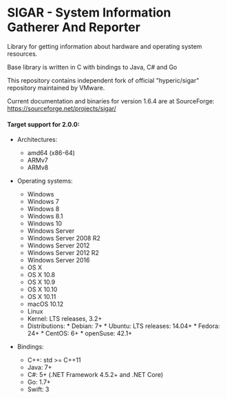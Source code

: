 # SIGAR - System Information Gatherer And Reporter

Library for getting information about hardware and operating system resources.

Base library is written in C with bindings to Java, C# and Go

This repository contains independent fork of official "hyperic/sigar" repository maintained by VMware.

Current documentation and binaries for version 1.6.4 are at SourceForge: https://sourceforge.net/projects/sigar/

#### Target support for 2.0.0:
* Architectures:
    * amd64 (x86-64)
    * ARMv7
    * ARMv8
* Operating systems:
    * Windows
     * Windows 7
     * Windows 8
     * Windows 8.1
     * Windows 10
    * Windows Server
     * Windows Server 2008 R2
     * Windows Server 2012
     * Windows Server 2012 R2
     * Windows Server 2016
    * OS X
     * OS X 10.8
     * OS X 10.9
     * OS X 10.10
     * OS X 10.11
     * macOS 10.12
    * Linux
     * Kernel: LTS releases, 3.2+
     * Distributions:
      * Debian: 7+
      * Ubuntu: LTS releases: 14.04+
      * Fedora: 24+
      * CentOS: 6+
      * openSuse: 42.1+

* Bindings:
    * C++: std >= C++11
    * Java: 7+
    * C#: 5+ (.NET Framework 4.5.2+ and .NET Core)
    * Go: 1.7+
    * Swift: 3
